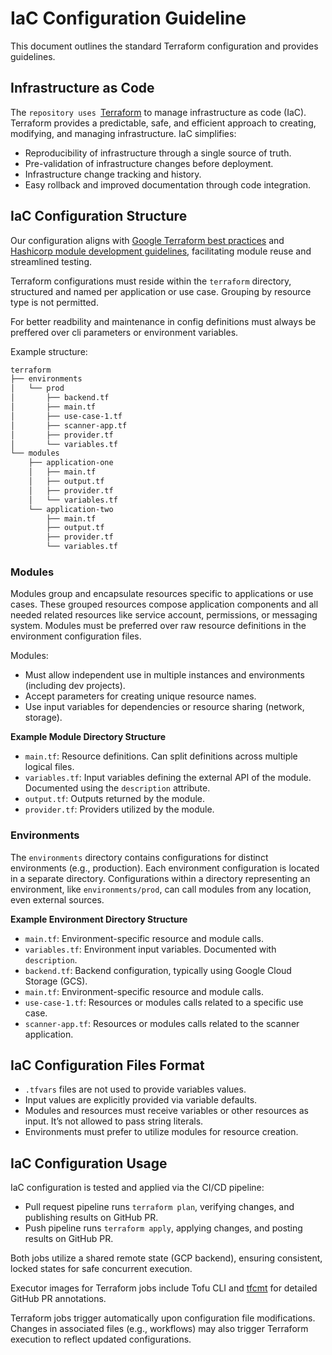 # IaC Configuration Guideline

This document outlines the standard Terraform configuration and provides guidelines.

## Infrastructure as Code

The `repository uses `[Terraform](https://www.terraform.io/) to manage infrastructure as code (IaC). Terraform provides a predictable,
safe, and efficient approach to creating, modifying, and managing infrastructure. IaC simplifies:

- Reproducibility of infrastructure through a single source of truth.
- Pre-validation of infrastructure changes before deployment.
- Infrastructure change tracking and history.
- Easy rollback and improved documentation through code integration.

## IaC Configuration Structure

Our configuration aligns with [Google Terraform best practices](https://cloud.google.com/docs/terraform/best-practices-for-terraform)
and [Hashicorp module development guidelines](https://developer.hashicorp.com/terraform/language/modules/develop), facilitating module reuse
and streamlined testing.

Terraform configurations must reside within the `terraform` directory, structured and named per application or use case. Grouping by
resource type is not permitted.

For better readbility and maintenance in config definitions must always be preffered over cli parameters or environment variables.

Example structure:

```bash
terraform
├── environments
│   └── prod
│       ├── backend.tf
│       ├── main.tf
│       ├── use-case-1.tf
│       ├── scanner-app.tf
│       ├── provider.tf
│       └── variables.tf
└── modules
    ├── application-one
    │   ├── main.tf
    │   ├── output.tf
    │   ├── provider.tf
    │   └── variables.tf
    └── application-two
        ├── main.tf
        ├── output.tf
        ├── provider.tf
        └── variables.tf
```

### Modules

Modules group and encapsulate resources specific to applications or use cases.
These grouped resources compose application components and all needed related resources like service account, permissions, or messaging
system.
Modules must be preferred over raw resource definitions in the environment configuration files.

Modules:

- Must allow independent use in multiple instances and environments (including dev projects).
- Accept parameters for creating unique resource names.
- Use input variables for dependencies or resource sharing (network, storage).

**Example Module Directory Structure**

- `main.tf`: Resource definitions. Can split definitions across multiple logical files.
- `variables.tf`: Input variables defining the external API of the module. Documented using the `description` attribute.
- `output.tf`: Outputs returned by the module.
- `provider.tf`: Providers utilized by the module.

### Environments

The `environments` directory contains configurations for distinct environments (e.g., production).
Each environment configuration is located in a separate directory.
Configurations within a directory representing an environment, like `environments/prod`, can call modules from any location, even external
sources.

**Example Environment Directory Structure**

- `main.tf`: Environment-specific resource and module calls.
- `variables.tf`: Environment input variables. Documented with `description`.
- `backend.tf`: Backend configuration, typically using Google Cloud Storage (GCS).
- `main.tf`: Environment-specific resource and module calls.
- `use-case-1.tf`: Resources or modules calls related to a specific use case.
- `scanner-app.tf`: Resources or modules calls related to the scanner application.

## IaC Configuration Files Format

- `.tfvars` files are not used to provide variables values.
- Input values are explicitly provided via variable defaults.
- Modules and resources must receive variables or other resources as input. It’s not allowed to pass string literals.
- Environments must prefer to utilize modules for resource creation.

## IaC Configuration Usage

IaC configuration is tested and applied via the CI/CD pipeline:

- Pull request pipeline runs `terraform plan`, verifying changes, and publishing results on GitHub PR.
- Push pipeline runs `terraform apply`, applying changes, and posting results on GitHub PR.

Both jobs utilize a shared remote state (GCP backend), ensuring consistent, locked states for safe concurrent execution.

Executor images for Terraform jobs include Tofu CLI and [tfcmt](https://suzuki-shunsuke.github.io/tfcmt/) for detailed GitHub PR
annotations.

Terraform jobs trigger automatically upon configuration file modifications. Changes in associated files (e.g., workflows) may also trigger
Terraform execution to reflect updated configurations.

